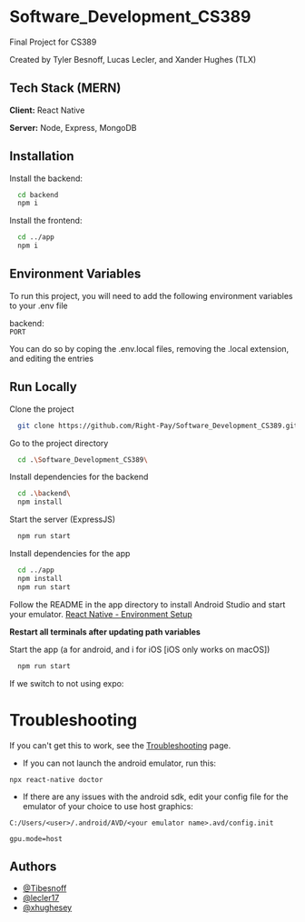 
# Software_Development_CS389

Final Project for CS389

Created by Tyler Besnoff, Lucas Lecler, and Xander Hughes (TLX)

## Tech Stack (MERN)

**Client:** React Native

**Server:** Node, Express, MongoDB


## Installation

Install the backend:

```bash
  cd backend
  npm i
```

Install the frontend:

```bash
  cd ../app
  npm i
```

## Environment Variables

To run this project, you will need to add the following environment variables to your .env file

backend:\
`PORT`


You can do so by coping the .env.local files, removing the .local extension, and editing the entries
## Run Locally

Clone the project

```bash
  git clone https://github.com/Right-Pay/Software_Development_CS389.git
```

Go to the project directory

```bash
  cd .\Software_Development_CS389\
```

Install dependencies for the backend

```bash
  cd .\backend\
  npm install
```

Start the server (ExpressJS)

```bash
  npm run start
```

Install dependencies for the app

```bash
  cd ../app
  npm install
  npm run start
```

Follow the README in the app directory to install Android Studio and start your emulator.
[React Native - Environment Setup](https://reactnative.dev/docs/environment-setup)

**Restart all terminals after updating path variables**

Start the app (a for android, and i for iOS [iOS only works on macOS])

```bash
  npm run start
```

If we switch to not using expo:


# Troubleshooting

If you can't get this to work, see the [Troubleshooting](https://reactnative.dev/docs/troubleshooting) page.

- If you can not launch the android emulator, run this:

```
npx react-native doctor
```

- If there are any issues with the android sdk, edit your config file for the emulator of your choice to use host graphics:
```
C:/Users/<user>/.android/AVD/<your emulator name>.avd/config.init

gpu.mode=host
```

## Authors

- [@Tibesnoff](https://www.github.com/Tibesnoff)
- [@lecler17](https://www.github.com/lecler17)
- [@xhughesey](https://www.github.com/xhughesey)


